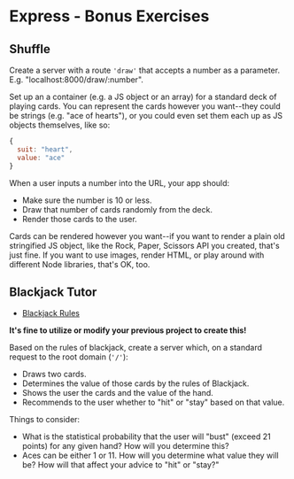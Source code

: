 # Express - Bonus Exercises

## Shuffle

Create a server with a route `'draw'` that accepts a number as a parameter.
E.g. "localhost:8000/draw/:number".

Set up an a container (e.g. a JS object or an array) for a standard deck
of playing cards. You can represent the cards however you want--they
could be strings (e.g. "ace of hearts"), or you could even set them each up as
JS objects themselves, like so:

```js
{
  suit: "heart",
  value: "ace"
}
```

When a user inputs a number into the URL, your app should:

* Make sure the number is 10 or less.
* Draw that number of cards randomly from the deck.
* Render those cards to the user.

Cards can be rendered however you want--if you want to render a plain old
stringified JS object, like the Rock, Paper, Scissors API you created, that's
just fine. If you want to use images, render HTML, or play around with different Node libraries, that's OK, too.

## Blackjack Tutor

* [Blackjack Rules](http://www.bicyclecards.com/how-to-play/blackjack/)

**It's fine to utilize or modify your previous project to create this!**

Based on the rules of blackjack, create a server which, on a standard request to
the root domain (`'/'`):

* Draws two cards.
* Determines the value of those cards by the rules of Blackjack.
* Shows the user the cards and the value of the hand.
* Recommends to the user whether to "hit" or "stay" based on that value.

Things to consider:

* What is the statistical probability that the user will "bust" (exceed
  21 points) for any given hand? How will you determine this?
* Aces can be either 1 or 11. How will you determine what value they will be?
  How will that affect your advice to "hit" or "stay?"
